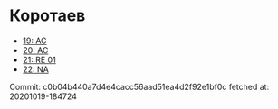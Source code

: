 # Коротаев
- [19: AC](19.md)
- [20: AC](20.md)
- [21: RE 01](21.md)
- [22: NA](22.md)

Commit: c0b04b440a7d4e4cacc56aad51ea4d2f92e1bf0c
 fetched at: 20201019-184724
